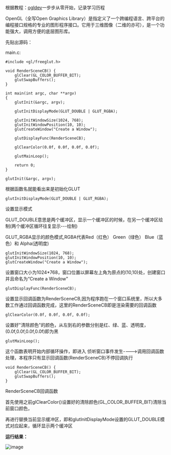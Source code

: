 根据教程：[ogldev](http://ogldev.atspace.co.uk/index.html)一步步从零开始，记录学习历程

OpenGL（全写Open Graphics Library）是指定义了一个跨编程语言、跨平台的编程接口规格的专业的图形程序接口。它用于三维图像（二维的亦可），是一个功能强大，调用方便的底层图形库。

先贴出源码：

main.c:

```
#include <gl/freeglut.h>

void RenderSceneCB() {
	glClear(GL_COLOR_BUFFER_BIT);
	glutSwapBuffers();
}

int main(int argc, char **argv)
{
	glutInit(&argc, argv);

	glutInitDisplayMode(GLUT_DOUBLE | GLUT_RGBA);

	glutInitWindowSize(1024, 768);
	glutInitWindowPosition(10, 10);
	glutCreateWindow("Create a Window");

	glutDisplayFunc(RenderSceneCB);

	glClearColor(0.0f, 0.0f, 0.0f, 0.0f);

	glutMainLoop();

	return 0;
}
```


```
glutInit(&argc, argv);
```
根据函数名就能看出来是初始化GLUT


```
glutInitDisplayMode(GLUT_DOUBLE | GLUT_RGBA);
```
设置显示模式

GLUT_DOUBLE意思是两个缓冲区，显示一个缓冲区的时候，在另一个缓冲区绘制(两个缓冲区循环往复显示---绘制)

GLUT_RGBA显示的颜色模式,RGBA代表Red（红色） Green（绿色） Blue（蓝色）和 Alpha(透明度)


```
glutInitWindowSize(1024, 768);
glutInitWindowPosition(10, 10);
glutCreateWindow("Create a Window");
```
设置窗口大小为1024*768，窗口位置以屏幕左上角为原点的(10,10)处，创建窗口并且命名为“Create a Window"

```
glutDisplayFunc(RenderSceneCB);
```
设置显示回调函数为RenderSceneCB,因为程序跑在一个窗口系统里，所以大多数工作通过回调函数完成，这里的RenderSceneCB即是渲染需要的回调函数


```
glClearColor(0.0f, 0.0f, 0.0f, 0.0f);
```
设置好"清除颜色"的颜色，从左到右的参数分别是红、绿、蓝、透明度，(0.0f,0.0f,0.0f,0.0f)即为黑


```
glutMainLoop();
```
这个函数表明开始内部循环操作，即进入 侦听窗口事件发生---->调用回调函数处理，本程序只有显示回调函数(RenderSceneCB)不停回调执行

```
void RenderSceneCB() {
	glClear(GL_COLOR_BUFFER_BIT);
	glutSwapBuffers();
}
```
RenderSceneCB回调函数

首先使用之前glClearColor()设置好的清除颜色(GL_COLOR_BUFFER_BIT)清除当前窗口颜色，

再进行替换当前显示缓冲区，即和glutInitDisplayMode设置的GLUT_DOUBLE模式对应起来，循环显示两个缓冲区


**运行结果：**

![image](https://github.com/zach0zhang/OpenGL_Learning/blob/master/Create_a_Window/image/1.png)
